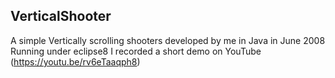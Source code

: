 ## VerticalShooter
A simple Vertically scrolling shooters developed by me in Java in June 2008
Running under eclipse8
I recorded a short demo on YouTube (https://youtu.be/rv6eTaaqph8)
